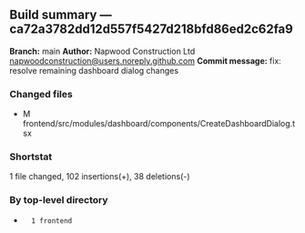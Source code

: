 ## Build summary — ca72a3782dd12d557f5427d218bfd86ed2c62fa9

**Branch:** main
**Author:** Napwood Construction Ltd <napwoodconstruction@users.noreply.github.com>
**Commit message:** fix: resolve remaining dashboard dialog changes

### Changed files
 - M	frontend/src/modules/dashboard/components/CreateDashboardDialog.tsx

### Shortstat
 1 file changed, 102 insertions(+), 38 deletions(-)

### By top-level directory
 -       1 frontend
